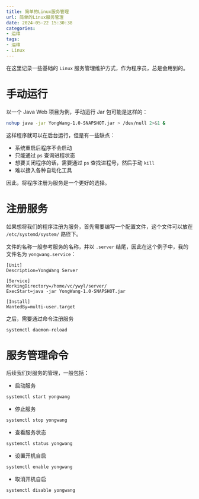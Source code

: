 ```yaml
---
title: 简单的Linux服务管理
url: 简单的Linux服务管理
date: 2024-05-22 15:30:38
categories:
- 运维
tags:
- 运维
- Linux
---
```


在这里记录一些基础的 `Linux` 服务管理维护方式，作为程序员，总是会用到的。

<!-- more -->

# 手动运行

以一个 Java Web 项目为例，手动运行 Jar 包可能是这样的：

```bash
nohup java -jar YongWang-1.0-SNAPSHOT.jar > /dev/null 2>&1 &
```

这样程序就可以在后台运行，但是有一些缺点：

- 系统重启后程序不会启动
- 只能通过 `ps` 查询进程状态
- 想要关闭程序的话，需要通过 `ps` 查找进程号，然后手动 `kill`
- 难以接入各种自动化工具

因此，将程序注册为服务是一个更好的选择。

# 注册服务

如果想将我们的程序注册为服务，首先需要编写一个配置文件，这个文件可以放在 `/etc/systemd/system/` 路径下。

文件的名称一般参考服务的名称，并以 `.server` 结尾，因此在这个例子中，我的文件名为 `yongwang.service`：

```text yongwang.service
[Unit]
Description=YongWang Server

[Service]
WorkingDirectory=/home/vc/ywyl/server/
ExecStart=java -jar YongWang-1.0-SNAPSHOT.jar

[Install]
WantedBy=multi-user.target
```

之后，需要通过命令注册服务

```bash
systemctl daemon-reload
```

# 服务管理命令

后续我们对服务的管理，一般包括：

- 启动服务

```bash
systemctl start yongwang
```

- 停止服务

```bash
systemctl stop yongwang
```

- 查看服务状态

```bash
systemctl status yongwang
```

- 设置开机自启

```bash
systemctl enable yongwang
```

- 取消开机自启

```bash
systemctl disable yongwang
```